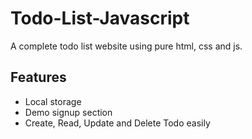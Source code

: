 # Todo-List-Javascript
A complete todo list website using pure html, css and js. 

## Features
- Local storage
- Demo signup section
- Create, Read, Update and Delete Todo easily

